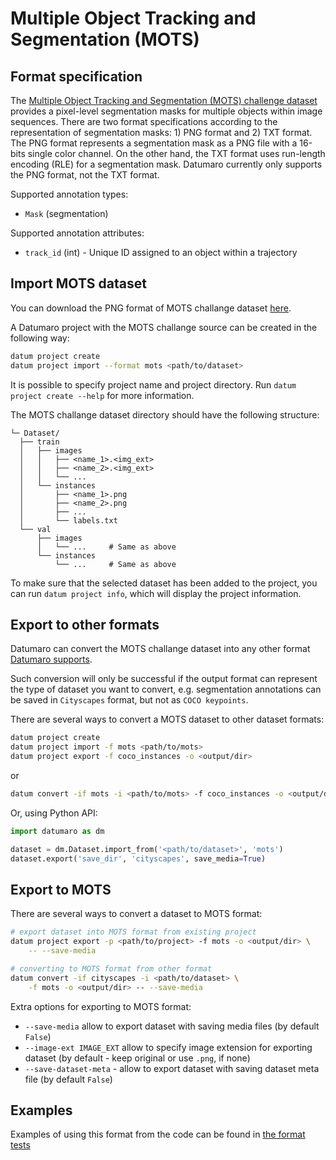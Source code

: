 # Multiple Object Tracking and Segmentation (MOTS)

## Format specification

The [Multiple Object Tracking and Segmentation (MOTS) challenge dataset](https://arxiv.org/pdf/1906.04567.pdf) provides a pixel-level segmentation masks for multiple objects within image sequences.
There are two format specifications according to the representation of segmentation masks: 1) PNG format and 2) TXT format.
The PNG format represents a segmentation mask as a PNG file with a 16-bits single color channel.
On the other hand, the TXT format uses run-length encoding (RLE) for a segmentation mask.
Datumaro currently only supports the PNG format, not the TXT format.

Supported annotation types:
- `Mask` (segmentation)

Supported annotation attributes:
- `track_id` (int) - Unique ID assigned to an object within a trajectory

## Import MOTS dataset

You can download the PNG format of MOTS challange dataset [here](https://www.vision.rwth-aachen.de/page/mots).

A Datumaro project with the MOTS challange source can be created in the following way:

``` bash
datum project create
datum project import --format mots <path/to/dataset>
```

It is possible to specify project name and project directory. Run
`datum project create --help` for more information.

The MOTS challange dataset directory should have the following structure:

<!--lint disable fenced-code-flag-->
```
└─ Dataset/
  ├── train
  │   ├── images
  │   │   ├── <name_1>.<img_ext>
  │   │   ├── <name_2>.<img_ext>
  │   │   └── ...
  │   └── instances
  │       ├── <name_1>.png
  │       ├── <name_2>.png
  │       ├── ...
  │       └── labels.txt
  └── val
      ├── images
      │   └── ...     # Same as above
      └── instances
          └── ...     # Same as above
```

To make sure that the selected dataset has been added to the project, you can
run `datum project info`, which will display the project information.

## Export to other formats

Datumaro can convert the MOTS challange dataset into any other format [Datumaro supports](/docs/data-formats/supported_formats/).

Such conversion will only be successful if the output
format can represent the type of dataset you want to convert,
e.g. segmentation annotations can be
saved in `Cityscapes` format, but not as `COCO keypoints`.

There are several ways to convert a MOTS dataset to other dataset formats:

``` bash
datum project create
datum project import -f mots <path/to/mots>
datum project export -f coco_instances -o <output/dir>
```
or
``` bash
datum convert -if mots -i <path/to/mots> -f coco_instances -o <output/dir>
```

Or, using Python API:

```python
import datumaro as dm

dataset = dm.Dataset.import_from('<path/to/dataset>', 'mots')
dataset.export('save_dir', 'cityscapes', save_media=True)
```

## Export to MOTS

There are several ways to convert a dataset to MOTS format:

``` bash
# export dataset into MOTS format from existing project
datum project export -p <path/to/project> -f mots -o <output/dir> \
    -- --save-media
```
``` bash
# converting to MOTS format from other format
datum convert -if cityscapes -i <path/to/dataset> \
    -f mots -o <output/dir> -- --save-media
```

Extra options for exporting to MOTS format:
- `--save-media` allow to export dataset with saving media files
  (by default `False`)
- `--image-ext IMAGE_EXT` allow to specify image extension
  for exporting dataset (by default - keep original or use `.png`, if none)
- `--save-dataset-meta` - allow to export dataset with saving dataset meta
  file (by default `False`)

## Examples

Examples of using this format from the code can be found in
[the format tests](https://github.com/openvinotoolkit/datumaro/blob/develop/tests/unit/test_mots_format.py)
